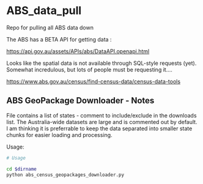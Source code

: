 # ABS_data_pull
Repo for pulling all ABS data down


The ABS has a BETA API for getting data :

https://api.gov.au/assets/APIs/abs/DataAPI.openapi.html

Looks like the spatial data is not available through SQL-style requests (yet).
Somewhat incredulous, but lots of people must be requesting it....

https://www.abs.gov.au/census/find-census-data/census-data-tools

## ABS GeoPackage Downloader - Notes

File contains a list of states - comment to include/exclude in the downloads list. The Australia-wide datasets are large and is commented out by default. I am thinking
it is preferrable to keep the data separated into smaller state chunks for easier loading and processing.

Usage:

```bash
# Usage

cd $dirname
python abs_census_geopackages_downloader.py
```
